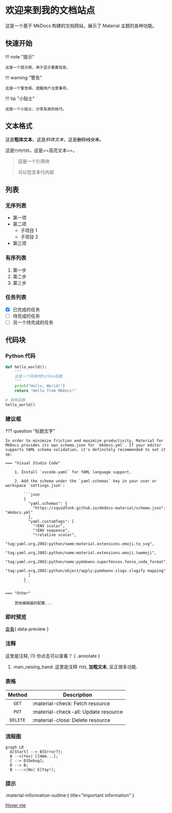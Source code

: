# 欢迎来到我的文档站点

这是一个基于 MkDocs 构建的文档网站，展示了 Material 主题的各种功能。

## 快速开始

!!! note "提示"

    这是一个提示框，用于显示重要信息。

!!! warning "警告"

    这是一个警告框，提醒用户注意事项。

!!! tip "小贴士"

    这是一个小贴士，分享有用的技巧。

## 文本格式

这是**粗体文本**，这是*斜体文本*，这是~~删除线文本~~。

这是`行内代码`，这是==高亮文本==。

> 这是一个引用块
>
> 可以包含多行内容

## 列表

### 无序列表

- 第一项
- 第二项
  - 子项目 1
  - 子项目 2
- 第三项

### 有序列表

1. 第一步
2. 第二步
3. 第三步

### 任务列表

- [x] 已完成的任务
- [ ] 待完成的任务
- [ ] 另一个待完成的任务

## 代码块

### Python 代码

```python
def hello_world():
    """
    这是一个简单的Python函数
    """
    print("Hello, World!")
    return "Hello from MkDocs!"

# 调用函数
hello_world()
```

### 建议框

??? question "标题文字"

    In order to minimize friction and maximize productivity, Material for MkDocs provides its own schema.json for `mkdocs.yml`. If your editor supports YAML schema validation, it's definitely recommended to set it up:

    === "Visual Studio Code"

        1. Install `vscode-yaml` for YAML language support.

        2. Add the schema under the `yaml.schemas` key in your user or workspace `settings.json`:

            ```json
            {
              "yaml.schemas": {
                "https://squidfunk.github.io/mkdocs-material/schema.json": "mkdocs.yml"
              },
              "yaml.customTags": [
                "!ENV scalar",
                "!ENV sequence",
                "!relative scalar",
                "tag:yaml.org,2002:python/name:material.extensions.emoji.to_svg",
                "tag:yaml.org,2002:python/name:material.extensions.emoji.twemoji",
                "tag:yaml.org,2002:python/name:pymdownx.superfences.fence_code_format",
                "tag:yaml.org,2002:python/object/apply:pymdownx.slugs.slugify mapping"
              ]
            }
            ```

    === "Other"

        其他编辑器的配置...

### 即时预览

[查看](about.md#安装指南){ data-preview }

### 注释

这里是注释, (1) 你点击可以查看？
{ .annotate }

1.  :man_raising_hand: 这里是注释 `代码`, **加粗文本**, 反正很多功能.

### 表格

|  Method  | Description                          |
| :------: | ------------------------------------ |
|  `GET`   | :material-check: Fetch resource      |
|  `PUT`   | :material-check-all: Update resource |
| `DELETE` | :material-close: Delete resource     |

### 流程图

```mermaid
graph LR
  A[Start] --> B{Error?};
  B -->|Yes| C[Hmm...];
  C --> D[Debug];
  D --> B;
  B ---->|No| E[Yay!];
```

### 提示

:material-information-outline:{ title="Important information" }

[Hover me](index.md "I'm a tooltip!")
